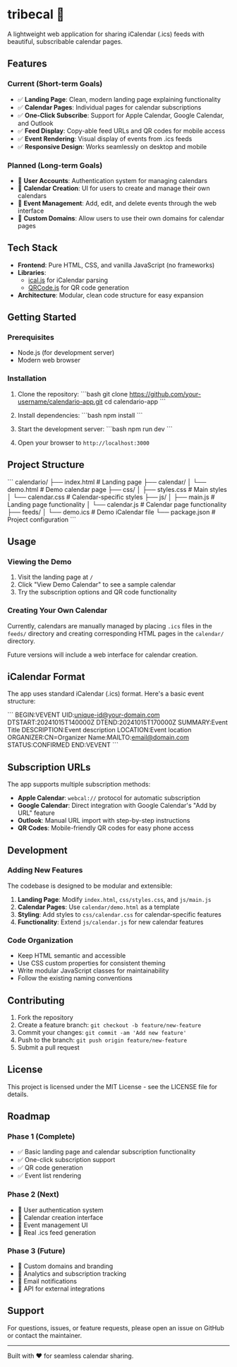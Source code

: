 # tribecal 📅

A lightweight web application for sharing iCalendar (.ics) feeds with beautiful, subscribable calendar pages.

## Features

### Current (Short-term Goals)
- ✅ **Landing Page**: Clean, modern landing page explaining functionality
- ✅ **Calendar Pages**: Individual pages for calendar subscriptions
- ✅ **One-Click Subscribe**: Support for Apple Calendar, Google Calendar, and Outlook
- ✅ **Feed Display**: Copy-able feed URLs and QR codes for mobile access
- ✅ **Event Rendering**: Visual display of events from .ics feeds
- ✅ **Responsive Design**: Works seamlessly on desktop and mobile

### Planned (Long-term Goals)
- 🔄 **User Accounts**: Authentication system for managing calendars
- 🔄 **Calendar Creation**: UI for users to create and manage their own calendars
- 🔄 **Event Management**: Add, edit, and delete events through the web interface
- 🔄 **Custom Domains**: Allow users to use their own domains for calendar pages

## Tech Stack

- **Frontend**: Pure HTML, CSS, and vanilla JavaScript (no frameworks)
- **Libraries**: 
  - [ical.js](https://github.com/mozilla-comm/ical.js/) for iCalendar parsing
  - [QRCode.js](https://github.com/davidshimjs/qrcodejs) for QR code generation
- **Architecture**: Modular, clean code structure for easy expansion

## Getting Started

### Prerequisites
- Node.js (for development server)
- Modern web browser

### Installation

1. Clone the repository:
   \`\`\`bash
   git clone https://github.com/your-username/calendario-app.git
   cd calendario-app
   \`\`\`

2. Install dependencies:
   \`\`\`bash
   npm install
   \`\`\`

3. Start the development server:
   \`\`\`bash
   npm run dev
   \`\`\`

4. Open your browser to `http://localhost:3000`

## Project Structure

\`\`\`
calendario/
├── index.html              # Landing page
├── calendar/
│   └── demo.html           # Demo calendar page
├── css/
│   ├── styles.css          # Main styles
│   └── calendar.css        # Calendar-specific styles
├── js/
│   ├── main.js            # Landing page functionality
│   └── calendar.js        # Calendar page functionality
├── feeds/
│   └── demo.ics           # Demo iCalendar file
└── package.json           # Project configuration
\`\`\`

## Usage

### Viewing the Demo
1. Visit the landing page at `/`
2. Click "View Demo Calendar" to see a sample calendar
3. Try the subscription options and QR code functionality

### Creating Your Own Calendar
Currently, calendars are manually managed by placing `.ics` files in the `feeds/` directory and creating corresponding HTML pages in the `calendar/` directory.

Future versions will include a web interface for calendar creation.

## iCalendar Format

The app uses standard iCalendar (.ics) format. Here's a basic event structure:

\`\`\`
BEGIN:VEVENT
UID:unique-id@your-domain.com
DTSTART:20241015T140000Z
DTEND:20241015T170000Z
SUMMARY:Event Title
DESCRIPTION:Event description
LOCATION:Event location
ORGANIZER:CN=Organizer Name:MAILTO:email@domain.com
STATUS:CONFIRMED
END:VEVENT
\`\`\`

## Subscription URLs

The app supports multiple subscription methods:

- **Apple Calendar**: `webcal://` protocol for automatic subscription
- **Google Calendar**: Direct integration with Google Calendar's "Add by URL" feature
- **Outlook**: Manual URL import with step-by-step instructions
- **QR Codes**: Mobile-friendly QR codes for easy phone access

## Development

### Adding New Features
The codebase is designed to be modular and extensible:

1. **Landing Page**: Modify `index.html`, `css/styles.css`, and `js/main.js`
2. **Calendar Pages**: Use `calendar/demo.html` as a template
3. **Styling**: Add styles to `css/calendar.css` for calendar-specific features
4. **Functionality**: Extend `js/calendar.js` for new calendar features

### Code Organization
- Keep HTML semantic and accessible
- Use CSS custom properties for consistent theming
- Write modular JavaScript classes for maintainability
- Follow the existing naming conventions

## Contributing

1. Fork the repository
2. Create a feature branch: `git checkout -b feature/new-feature`
3. Commit your changes: `git commit -am 'Add new feature'`
4. Push to the branch: `git push origin feature/new-feature`
5. Submit a pull request

## License

This project is licensed under the MIT License - see the LICENSE file for details.

## Roadmap

### Phase 1 (Complete)
- ✅ Basic landing page and calendar subscription functionality
- ✅ One-click subscription support
- ✅ QR code generation
- ✅ Event list rendering

### Phase 2 (Next)
- 🔄 User authentication system
- 🔄 Calendar creation interface
- 🔄 Event management UI
- 🔄 Real .ics feed generation

### Phase 3 (Future)
- 🔄 Custom domains and branding
- 🔄 Analytics and subscription tracking
- 🔄 Email notifications
- 🔄 API for external integrations

## Support

For questions, issues, or feature requests, please open an issue on GitHub or contact the maintainer.

---

Built with ❤️ for seamless calendar sharing.
